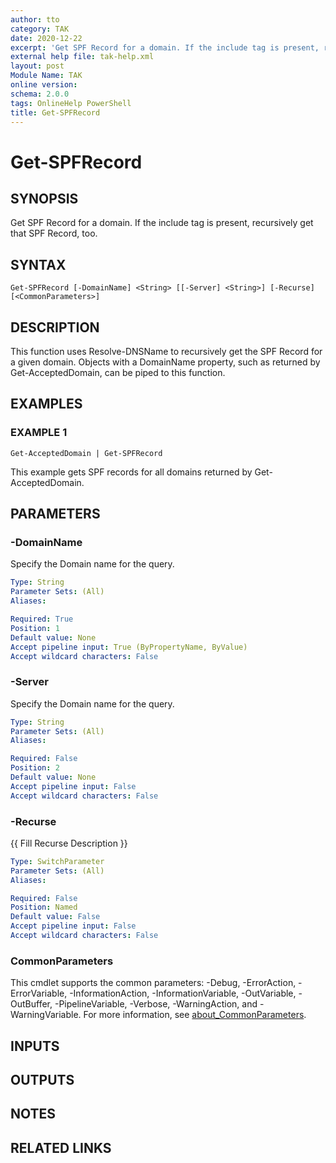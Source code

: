 ```yaml
---
author: tto
category: TAK
date: 2020-12-22
excerpt: 'Get SPF Record for a domain. If the include tag is present, recursively get that SPF Record, too.'
external help file: tak-help.xml
layout: post
Module Name: TAK
online version:
schema: 2.0.0
tags: OnlineHelp PowerShell
title: Get-SPFRecord
---
```


# Get-SPFRecord

## SYNOPSIS
Get SPF Record for a domain.
If the include tag is present, recursively get that SPF Record, too.

## SYNTAX

```
Get-SPFRecord [-DomainName] <String> [[-Server] <String>] [-Recurse] [<CommonParameters>]
```

## DESCRIPTION
This function uses Resolve-DNSName to recursively get the SPF Record for a given domain.
Objects with a DomainName property,
such as returned by Get-AcceptedDomain, can be piped to this function.

## EXAMPLES

### EXAMPLE 1
```
Get-AcceptedDomain | Get-SPFRecord
```

This example gets SPF records for all domains returned by Get-AcceptedDomain.

## PARAMETERS

### -DomainName
Specify the Domain name for the query.

```yaml
Type: String
Parameter Sets: (All)
Aliases:

Required: True
Position: 1
Default value: None
Accept pipeline input: True (ByPropertyName, ByValue)
Accept wildcard characters: False
```

### -Server
Specify the Domain name for the query.

```yaml
Type: String
Parameter Sets: (All)
Aliases:

Required: False
Position: 2
Default value: None
Accept pipeline input: False
Accept wildcard characters: False
```

### -Recurse
{{ Fill Recurse Description }}

```yaml
Type: SwitchParameter
Parameter Sets: (All)
Aliases:

Required: False
Position: Named
Default value: False
Accept pipeline input: False
Accept wildcard characters: False
```

### CommonParameters
This cmdlet supports the common parameters: -Debug, -ErrorAction, -ErrorVariable, -InformationAction, -InformationVariable, -OutVariable, -OutBuffer, -PipelineVariable, -Verbose, -WarningAction, and -WarningVariable. For more information, see [about_CommonParameters](http://go.microsoft.com/fwlink/?LinkID=113216).

## INPUTS

## OUTPUTS

## NOTES

## RELATED LINKS
